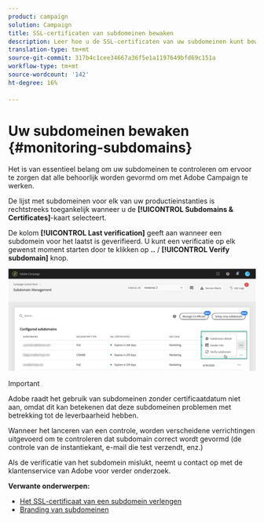 ```yaml
---
product: campaign
solution: Campaign
title: SSL-certificaten van subdomeinen bewaken
description: Leer hoe u de SSL-certificaten van uw subdomeinen kunt bewaken
translation-type: tm+mt
source-git-commit: 317b4c1cee34667a36f5e1a1197649bfd69c151a
workflow-type: tm+mt
source-wordcount: '142'
ht-degree: 16%

---
```



# Uw subdomeinen bewaken {#monitoring-subdomains}

Het is van essentieel belang om uw subdomeinen te controleren om ervoor te zorgen dat alle behoorlijk worden gevormd om met Adobe Campaign te werken.

De lijst met subdomeinen voor elk van uw productieinstanties is rechtstreeks toegankelijk wanneer u de **[!UICONTROL Subdomains & Certificates]**-kaart selecteert.

De kolom **[!UICONTROL Last verification]** geeft aan wanneer een subdomein voor het laatst is geverifieerd. U kunt een verificatie op elk gewenst moment starten door te klikken op **..** / **[!UICONTROL Verify subdomain]** knop.

![](assets/subdomain_verification.png)

>[!IMPORTANT]
>
>Adobe raadt het gebruik van subdomeinen zonder certificaatdatum niet aan, omdat dit kan betekenen dat deze subdomeinen problemen met betrekking tot de leverbaarheid hebben.

Wanneer het lanceren van een controle, worden verscheidene verrichtingen uitgevoerd om te controleren dat subdomain correct wordt gevormd (de controle van de instantiekant, e-mail die test verzendt, enz.)

Als de verificatie van het subdomein mislukt, neemt u contact op met de klantenservice van Adobe voor verder onderzoek.

**Verwante onderwerpen:**

* [Het SSL-certificaat van een subdomein verlengen](../../subdomains-certificates/using/renewing-subdomain-certificate.md)
* [Branding van subdomeinen](../../subdomains-certificates/using/subdomains-branding.md)
